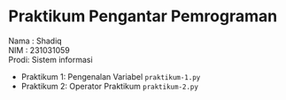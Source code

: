 # Praktikum Pengantar Pemrograman

<div> Nama : Shadiq</div>
<div> NIM  : 231031059</div>
<div> Prodi: Sistem informasi</div>

* Praktikum 1: Pengenalan Variabel `praktikum-1.py`
* Praktikum 2: Operator Praktikum `praktikum-2.py`
